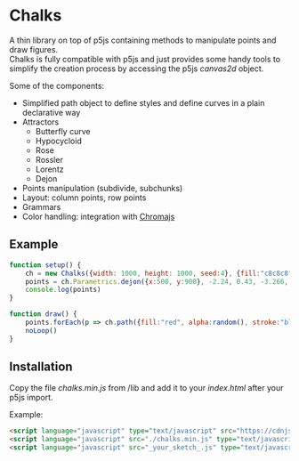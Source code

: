 # Chalks
A thin library on top of p5js  containing methods to manipulate points and draw figures.   
Chalks is fully compatible with p5js and just provides some handy tools to simplify the creation process by accessing the p5js _canvas2d_ object.

Some of the components:
* Simplified path object to define styles and define curves in a plain declarative way
* Attractors
    * Butterfly curve
    * Hypocycloid
    * Rose
    * Rossler
    * Lorentz
    * Dejon
* Points manipulation (subdivide, subchunks)
* Layout: column points, row points
* Grammars
* Color handling: integration with [Chromajs](https://www.npmjs.com/package/chroma-js)

## Example
```javascript
function setup() {
    ch = new Chalks({width: 1000, height: 1000, seed:4}, {fill:"c8c8c8"})
    points = ch.Parametrics.dejon({x:500, y:900}, -2.24, 0.43, -3.266, -8.23, 250, 6200)
    console.log(points)
}

function draw() {
    points.forEach(p => ch.path({fill:"red", alpha:random(), stroke:"black", strokeWidth:12}, 10).m(p).l(p, p.cadd(150, 50)).draw())
    noLoop()
}
```
## Installation
Copy the file _chalks.min.js_ from /lib and add it to your _index.html_ after your p5js import.

Example:   
```html
<script language="javascript" type="text/javascript" src="https://cdnjs.cloudflare.com/ajax/libs/p5.js/0.7.1/p5.js"></script>
<script language="javascript" src="./chalks.min.js" type="text/javascript"></script>
<script language="javascript" src="_your_sketch_.js" type="text/javascript"></script>
```
